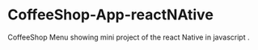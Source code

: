 # CoffeeShop-App-reactNAtive
CoffeeShop  Menu showing mini project of the react Native in javascript .
